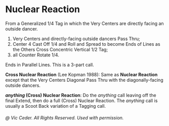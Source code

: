 
# Nuclear Reaction

From a Generalized 1/4 Tag in which the Very Centers are directly facing an outside dancer.

1. Very Centers and directly-facing outside dancers Pass Thru; 
2. Center 4 Cast Off 1/4 and Roll and Spread to become Ends of Lines as the Others Cross Concentric Vertical 1/2 Tag; 
3. all Counter Rotate 1/4.

Ends in Parallel Lines. This is a 3-part call.

**Cross Nuclear Reaction** (Lee Kopman 1988): Same as **Nuclear Reaction** except that the Very Centers Diagonal Pass Thru with the diagonally-facing outside dancers.

**_anything_ (Cross) Nuclear Reaction**: Do the *anything* call leaving off the final Extend, then do a full (Cross) Nuclear Reaction. The *anything* call is usually a Scoot Back variation of a Tagging call.

###### @ Vic Ceder. All Rights Reserved.  Used with permission.
